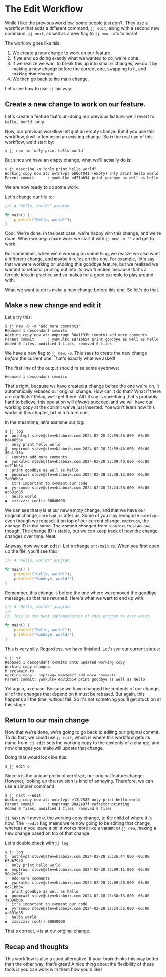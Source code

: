 # The Edit Workflow

While I like the previous workflow, some people just don't. They use a workflow
that adds a different command, `jj edit`, along with a second new command,
`jj next`, as well as a new flag to `jj new`. Lots to learn!

The worklow goes like this:

1. We create a new change to work on our feature.
2. If we end up doing exactly what we wanted to do, we're done.
3. If we realize we want to break this up into smaller changes, we do it by
   making a new change before the current one, swapping to it, and making that
   change.
4. We then go back to the main change.

Let's see how to use `jj` this way.

## Create a new change to work on our feature.

Let's create a feature that's un-doing our previous feature: we'll revert to
`Hello, World!` only.

Now, our previous workflow left `@` at an empty change. But if you use this
workflow, `@` will often be on an existing change. So in the real use of this
workflow, we'd start by:

```console
$ jj new -m "only print hello world"
```

But since we have an empty change, what we'll actually do is:

```console
> jj describe -m "only print hello world"
Working copy now at: ootnlvpt bb06f041 (empty) only print hello world
Parent commit      : ywnkulko ed71bb54 print goodbye as well as hello
```

We are now ready to do some work.

Let's change our file to:

```rust
/// A "Hello, world!" program.

fn main() {
    println!("Hello, world!");
}
```

Cool. We're done. In the best case, we're happy with this change, and we're done.
When we begin more work we start it with `jj new -m ""` and get to work.

But sometimes, when we're working on something, we realize we also want a
different change, and maybe it relies on this one. For example, let's say that
we were working on undoing this goodbye feature, but we realized we wanted
to refactor printing out into its own function, because that's a terrible idea
in practice and so makes for a good example to play around with.

What we want to do is make a new change before this one. So let's do that.

## Make a new change and edit it

Let's try this:

```console
$ jj new -B -m "add more comments"
Rebased 1 descendant commits
Working copy now at: nmptruqn 30a1f33b (empty) add more comments
Parent commit      : ywnkulko ed71bb54 print goodbye as well as hello
Added 0 files, modified 1 files, removed 0 files
```

We have a new flag to `jj new`, `-B`. This says to create the new change
*before* the current one. That's exactly what we asked!

The first line of the output should raise some eyebrows:

```text
Rebased 1 descendant commits
```

That's right, because we have created a change before the one we're on, it
automatically rebased our original change. How can it do that? What if there
are conflicts? Relax, we'll get there. All I'll say is something that's probably
hard to believe: this operation will *always* succeed, and we will have our
working copy at the commit we've just inserted. You won't learn how this works
in this chapter, but in a future one.

In the meantime, let's examine our log:

```console
$ jj log
◉  ootnlvpt steve@steveklabnik.com 2024-02-28 22:59:46.000 -06:00 be40656e
│  only print hello world
@  nmptruqn steve@steveklabnik.com 2024-02-28 22:59:46.000 -06:00 30a1f33b
│  (empty) add more comments
◉  ywnkulko steve@steveklabnik.com 2024-02-28 22:09:40.000 -06:00 ed71bb54
│  print goodbye as well as hello
◉  puomrwxl steve@steveklabnik.com 2024-02-28 20:38:13.000 -06:00 7a096b8a
│  it's important to comment our code
◉  yyrsmnoo steve@steveklabnik.com 2024-02-28 20:24:56.000 -06:00 ac691d85
│  hello world
◉  zzzzzzzz root() 00000000
```

We can see that `@` is at our new empty change, and that we have our original
change, `ootnlvpt`, is after us. Some of you may recognize `ootnlvpt`: even
though we rebased it on top of our current change, `nmptruqn`, the change ID
is the same. The commit changed from `bb06f041` to `be40656e`, though. The
change ID is stable, but we can keep track of how the change changes over time.
Neat.

Anyway, now we can edit `@`. Let's change `src/main.rs`. When you first open
up the file, you'll see this:

```rust
/// A "Hello, world!" program.

fn main() {
    println!("Hello, world!");
    println!("Goodbye, world!");
}
```

Remember, this change is before the one where we removed the goodbye message,
so that has returned. Here's what we want to end up with:

```rust
/// A "Hello, world!" program.
/// 
/// This is the best implementation of this program to ever exist.

fn main() {
    println!("Hello, world!");
    println!("Goodbye, world!");
}
```

This is very silly. Regardless, we have finished. Let's see our current status:

```console
$ jj st
Rebased 1 descendant commits onto updated working copy
Working copy changes:
M src\main.rs
Working copy : nmptruqn 90a2e97f add more comments
Parent commit: ywnkulko ed71bb54 print goodbye as well as hello
```

Yet again, a rebase. Because we have changed the contents of our change,
all of the changes that depend on it must be rebased. But again, this happens
all the time, without fail. So it's not something you'll get stuck on at this
stage.

## Return to our main change

Now that we're done, we're going to go back to editing our original commit. To
do that, we could use `jj edit`, which is where this workflow gets its name from.
`jj edit` sets the working copy to the contents of a change, and now changes
you make will update that change.

Doing that would look like this:

```console
$ jj edit o
```

Since `o` is the unique prefix of `ootnlvpt`, our original feature change.
However, looking up that revision is kind of annoying. Therefore, we can use a
simpler command:

```console
$ jj next --edit
Working copy now at: ootnlvpt e13b2585 only print hello world
Parent commit      : nmptruqn 90a2e97f refactor printing
Added 0 files, modified 1 files, removed 0 files
```

`jj next` will move `@`, the working copy change, to the child of where it is
now. The `--edit` flag means we're now going to be editing that change, whereas
if you leave it off, it works more like a variant of `jj new`, making a new
change based on top of that change.

Let's double check with `jj log`:

```console
$ jj log
@  ootnlvpt steve@steveklabnik.com 2024-02-28 23:26:44.000 -06:00 b5db7940
│  only print hello world
◉  nmptruqn steve@steveklabnik.com 2024-02-28 23:09:11.000 -06:00 90a2e97f
│  add more comments
◉  ywnkulko steve@steveklabnik.com 2024-02-28 22:09:40.000 -06:00 ed71bb54
│  print goodbye as well as hello
◉  puomrwxl steve@steveklabnik.com 2024-02-28 20:38:13.000 -06:00 7a096b8a
│  it's important to comment our code
◉  yyrsmnoo steve@steveklabnik.com 2024-02-28 20:24:56.000 -06:00 ac691d85
│  hello world
◉  zzzzzzzz root() 00000000
```

That's correct, `@` is at our original change.

## Recap and thoughts

This workflow is also a good alternative. If your brain thinks this way better
than the other way, that's great! A nice thing about the flexibility of these
tools is you can work with them how you'd like!

